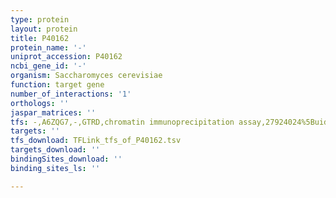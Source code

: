 ```yaml
---
type: protein
layout: protein
title: P40162
protein_name: '-'
uniprot_accession: P40162
ncbi_gene_id: '-'
organism: Saccharomyces cerevisiae
function: target gene
number_of_interactions: '1'
orthologs: ''
jaspar_matrices: ''
tfs: -,A6ZQG7,-,GTRD,chromatin immunoprecipitation assay,27924024%5Buid%5D,No
targets: ''
tfs_download: TFLink_tfs_of_P40162.tsv
targets_download: ''
bindingSites_download: ''
binding_sites_ls: ''

---
```

